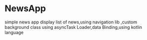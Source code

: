 # NewsApp
simple news app display list of news,using navigation lib ,custom background class using asyncTask Loader,data Binding,using kotlin language 
